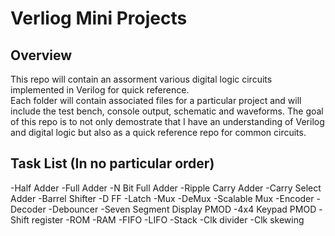 # Verliog Mini Projects


## Overview
This repo will contain an assorment various digital logic circuits implemented in Verilog for quick reference.  
Each folder will contain associated files for a particular project and will include the test bench, console output, schematic and waveforms.
The goal of this repo is to not only demostrate that I have an understanding of Verilog and digital logic but also as a quick reference repo for common circuits.

## Task List (In no particular order)
-Half Adder
-Full Adder
-N Bit Full Adder
-Ripple Carry Adder
-Carry Select Adder
-Barrel Shifter
-D FF
-Latch
-Mux
-DeMux
-Scalable Mux
-Encoder
-Decoder
-Debouncer
-Seven Segment Display PMOD
-4x4 Keypad PMOD
-Shift register
-ROM
-RAM
-FIFO
-LIFO
-Stack
-Clk divider
-Clk skewing 

